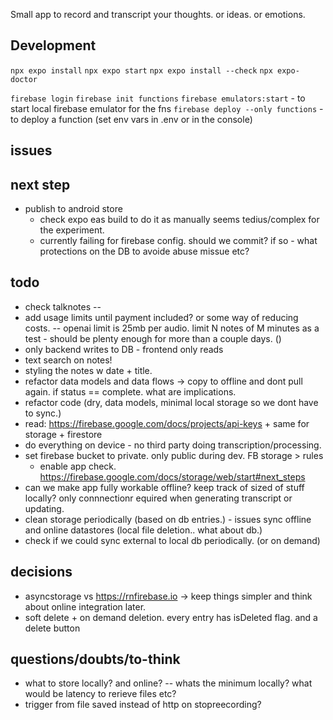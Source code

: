 Small app to record and transcript your thoughts. or ideas. or emotions.

## Development

`npx expo install`
`npx expo start`
`npx expo install --check`
`npx expo-doctor`

`firebase login`
`firebase init functions`
`firebase emulators:start` - to start local firebase emulator for the fns
`firebase deploy --only functions` - to deploy a function (set env vars in .env or in the console)

## issues

## next step
- publish to android store
  - check expo eas build to do it as manually seems tedius/complex for the experiment. 
  - currently failing for firebase config. should we commit? if so - what protections on the DB to avoide abuse missue etc? 


## todo
- check talknotes -- 
- add usage limits until payment included? or some way of reducing costs. -- openai limit is 25mb per audio. limit N notes of M minutes as a test - should be plenty enough for more than a couple days. ()
- only backend writes to DB - frontend only reads
- text search on notes!
- styling the notes w date + title. 
- refactor data models and data flows -> copy to offline and dont pull again. if status == complete. what are implications.
- refactor code (dry, data models, minimal local storage so we dont have to sync.)
- read: https://firebase.google.com/docs/projects/api-keys + same for storage + firestore
- do everything on device - no third party doing transcription/processing.
- set firebase bucket to private. only public during dev. FB storage > rules
  - enable app check. https://firebase.google.com/docs/storage/web/start#next_steps
- can we make app fully workable offline? keep track of sized of stuff locally? only connnectionr equired when generating transcript or updating.
- clean storage periodically (based on db entries.) - issues sync offline and online datastores (local file deletion.. what about db.)
- check if we could sync external to local db periodically. (or on demand)

## decisions

- asyncstorage vs https://rnfirebase.io -> keep things simpler and think about online integration later.
- soft delete + on demand deletion. every entry has isDeleted flag. and a delete button

## questions/doubts/to-think

- what to store locally? and online? -- whats the minimum locally? what would be latency to rerieve files etc?
- trigger from file saved instead of http on stopreecording?
